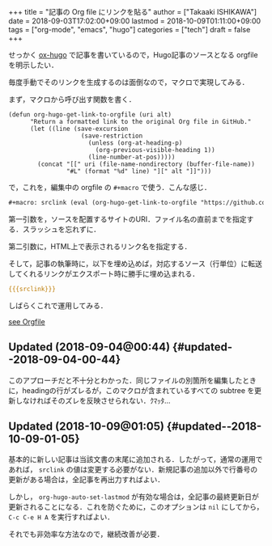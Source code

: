 +++
title = "記事の Org file にリンクを貼る"
author = ["Takaaki ISHIKAWA"]
date = 2018-09-03T17:02:00+09:00
lastmod = 2018-10-09T01:11:00+09:00
tags = ["org-mode", "emacs", "hugo"]
categories = ["tech"]
draft = false
+++

せっかく [ox-hugo](https://github.com/kaushalmodi/ox-hugo) で記事を書いているので，Hugo記事のソースとなる orgfile を明示したい．

毎度手動でそのリンクを生成するのは面倒なので，マクロで実現してみる．

まず，マクロから呼び出す関数を書く．

```emacs-lisp
(defun org-hugo-get-link-to-orgfile (uri alt)
      "Return a formatted link to the original Org file in GitHub."
      (let ((line (save-excursion
                    (save-restriction
                      (unless (org-at-heading-p)
                        (org-previous-visible-heading 1))
                      (line-number-at-pos)))))
        (concat "[[" uri (file-name-nondirectory (buffer-file-name))
                "#L" (format "%d" line) "][" alt "]]")))
```

で，これを，編集中の orgfile の `#+macro` で使う．こんな感じ．

```org
#+macro: srclink (eval (org-hugo-get-link-to-orgfile "https://github.com/takaxp/blog/blame/master/entries/" "see Orgfile"))
```

第一引数を，ソースを配置するサイトのURI．ファイル名の直前までを指定する．スラッシュを忘れずに．

第二引数に，HTML上で表示されるリンク名を指定する．

そして，記事の執筆時に，以下を埋め込めば，対応するソース（行単位）に転送してくれるリンクがエクスポート時に勝手に埋め込まれる．

```org
{{{srclink}}}
```

しばらくこれで運用してみる．

[see Orgfile](https://github.com/takaxp/blog/blame/master/entries/archive.org#L544)


## Updated (2018-09-04@00:44) {#updated--2018-09-04-00-44}

このアプローチだと不十分とわかった．同じファイルの別箇所を編集したときに，headingの行がズレるが，このマクロが含まれているすべての subtree を更新しなければそのズレを反映させられない．ｸﾏｯﾀ...


## Updated (2018-10-09@01:05) {#updated--2018-10-09-01-05}

基本的に新しい記事は当該文書の末尾に追加される．したがって，通常の運用であれば， `srclink` の値は変更する必要がない．新規記事の追加以外で行番号の更新がある場合は，全記事を再出力すればよい．

しかし， `org-hugo-auto-set-lastmod` が有効な場合は，全記事の最終更新日が更新されることになる．これを防ぐために，このオプションは `nil` にしてから， `C-c C-e H A` を実行すればよい．

それでも非効率な方法なので，継続改善が必要．
